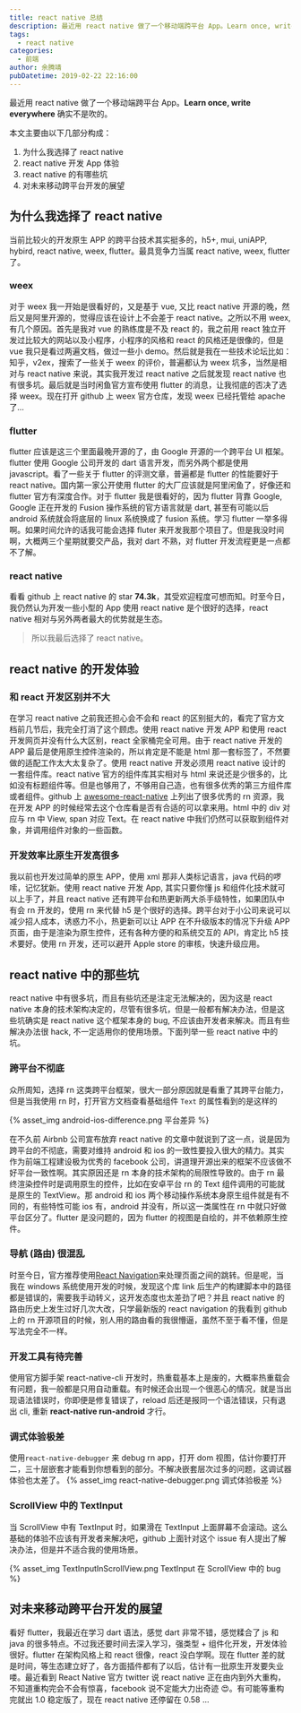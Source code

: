 ```yaml
---
title: react native 总结
description: 最近用 react native 做了一个移动端跨平台 App。Learn once, write everywhere 确实不是吹的。
tags:
  - react native
categories:
  - 前端
author: 余腾靖
pubDatetime: 2019-02-22 22:16:00
---
```


最近用 react native 做了一个移动端跨平台 App。**Learn once, write everywhere** 确实不是吹的。

本文主要由以下几部分构成：

1. 为什么我选择了 react native
2. react native 开发 App 体验
3. react native 的有哪些坑
4. 对未来移动跨平台开发的展望

<!--more -->

## 为什么我选择了 react native

当前比较火的开发原生 APP 的跨平台技术其实挺多的，h5+, mui, uniAPP, hybird, react native, weex, flutter。最具竞争力当属 react native, weex, flutter 了。

### weex

对于 weex 我一开始是很看好的，又是基于 vue, 又比 react native 开源的晚，然后又是阿里开源的，觉得应该在设计上不会差于 react native。之所以不用 weex, 有几个原因。首先是我对 vue 的熟练度是不及 react 的，我之前用 react 独立开发过比较大的网站以及小程序，小程序的风格和 react 的风格还是很像的，但是 vue 我只是看过两遍文档，做过一些小 demo。然后就是我在一些技术论坛比如：知乎，v2ex，搜索了一些关于 weex 的评价，普遍都认为 weex 坑多，当然是相对与 react native 来说，其实我开发过 react native 之后就发现 react native 也有很多坑。最后就是当时闲鱼官方宣布使用 flutter 的消息，让我彻底的否决了选择 weex。现在打开 github 上 weex 官方仓库，发现 weex 已经托管给 apache 了...

### flutter

flutter 应该是这三个里面最晚开源的了，由 Google 开源的一个跨平台 UI 框架。flutter 使用 Google 公司开发的 dart 语言开发，而另外两个都是使用 javascript。看了一些关于 flutter 的评测文章，普遍都是 flutter 的性能要好于 react native。国内第一家公开使用 flutter 的大厂应该就是阿里闲鱼了，好像还和 flutter 官方有深度合作。对于 flutter 我是很看好的，因为 flutter 背靠 Google, Google 正在开发的 Fusion 操作系统的官方语言就是 dart, 甚至有可能以后 android 系统就会将底层的 linux 系统换成了 fusion 系统。学习 flutter 一举多得啊。如果时间允许的话我可能会选择 fluter 来开发我那个项目了。但是我没时间啊，大概两三个星期就要交产品，我对 dart 不熟，对 flutter 开发流程更是一点都不了解。

### react native

看看 github 上 react native 的 star **74.3k**，其受欢迎程度可想而知。时至今日，我仍然认为开发一些小型的 App 使用 react native 是个很好的选择，react native 相对与另外两者最大的优势就是生态。

> 所以我最后选择了 react native。

## react native 的开发体验

### 和 react 开发区别并不大

在学习 react native 之前我还担心会不会和 react 的区别挺大的，看完了官方文档前几节后，我完全打消了这个顾虑。使用 react native 开发 APP 和使用 react 开发网页并没有什么大区别，react 全家桶完全可用。由于 react native 开发的 APP 最后是使用原生控件渲染的，所以肯定是不能是 html 那一套标签了，不然要做的适配工作太大太复杂了。使用 react native 开发必须用 react native 设计的一套组件库。react native 官方的组件库其实相对与 html 来说还是少很多的，比如没有标题组件等。但是也够用了，不够用自己造，也有很多优秀的第三方组件库或者组件。github 上 [awesome-react-native](https://github.com/jondot/awesome-react-native) 上列出了很多优秀的 rn 资源，我在开发 APP 的时候经常去这个仓库看是否有合适的可以拿来用。html 中的 div 对应与 rn 中 View, span 对应 Text。在 react native 中我们仍然可以获取到组件对象，并调用组件对象的一些函数。

### 开发效率比原生开发高很多

我以前也开发过简单的原生 APP，使用 xml 那非人类标记语言，java 代码的啰嗦，记忆犹新。使用 react native 开发 App, 其实只要你懂 js 和组件化技术就可以上手了，并且 react native 还有跨平台和热更新两大杀手级特性，如果团队中有会 rn 开发的，使用 rn 来代替 h5 是个很好的选择。跨平台对于小公司来说可以减少招人成本，诱惑力不小，热更新可以让 APP 在不升级版本的情况下升级 APP 页面，由于是渲染为原生控件，还有各种方便的和系统交互的 API，肯定比 h5 技术要好。使用 rn 开发，还可以避开 Apple store 的审核，快速升级应用。

## react native 中的那些坑

react native 中有很多坑，而且有些坑还是注定无法解决的，因为这是 react native 本身的技术架构决定的，尽管有很多坑，但是一般都有解决办法，但是这些坑确实是 react native 这个框架本身的 bug, 不应该由开发者来解决。而且有些解决办法很 hack, 不一定适用你的使用场景。下面列举一些 react native 中的坑。

### 跨平台不彻底

众所周知，选择 rn 这类跨平台框架，很大一部分原因就是看重了其跨平台能力，但是当我使用 rn 时，打开官方文档查看基础组件 `Text` 的属性看到的是这样的

{% asset_img android-ios-difference.png 平台差异 %}

在不久前 Airbnb 公司宣布放弃 react native 的文章中就说到了这一点，说是因为跨平台的不彻底，需要对维持 android 和 ios 的一致性要投入很大的精力。其实作为前端工程建设极为优秀的 facebook 公司，讲道理开源出来的框架不应该做不好平台一致性啊。其实原因还是 rn 本身的技术架构的局限性导致的。由于 rn 最终渲染控件时是调用原生的控件，比如在安卓平台 rn 的 Text 组件调用的可能就是原生的 TextView。那 android 和 ios 两个移动操作系统本身原生组件就是有不同的，有些特性可能 ios 有，android 并没有，所以这一类属性在 rn 中就只好做平台区分了。flutter 是没问题的，因为 flutter 的视图是自绘的，并不依赖原生控件。

### 导航 (路由) 很混乱

时至今日，官方推荐使用[React Navigation](https://facebook.github.io/react-native/docs/navigation#react-navigation)来处理页面之间的跳转。但是呢，当我在 windows 系统使用开发的时候，发现这个库 link 后生产的构建脚本中的路径都是错误的，需要我手动转义，这开发态度也太差劲了吧？并且 react native 的路由历史上发生过好几次大改，只学最新版的 react navigation 的我看到 github 上的 rn 开源项目的时候，别人用的路由看的我很懵逼，虽然不至于看不懂，但是写法完全不一样。

### 开发工具有待完善

使用官方脚手架 react-native-cli 开发时，热重载基本上是废的，大概率热重载会有问题，我一般都是只用自动重载。有时候还会出现一个很恶心的情况，就是当出现语法错误时，你即便是修复错误了，reload 后还是报同一个语法错误，只有退出 cli, 重新 **react-native run-android** 才行。

### 调式体验极差

使用`react-native-debugger` 来 debug rn app，打开 dom 视图，估计你要打开 二，三十层嵌套才能看到你想看到的部分。不解决嵌套层次过多的问题，这调试器体验也太差了。
{% asset_img react-native-debugger.png 调式体验极差 %}

### ScrollView 中的 TextInput

当 ScrollView 中有 TextInput 时，如果滑在 TextInput 上面屏幕不会滚动。这么基础的体验不应该有开发者来解决吧，github 上面针对这个 issue 有人提出了解决办法，但是并不适合我的使用场景。

{% asset_img TextInputInScrollView.png TextInput 在 ScrollView 中的 bug %}

## 对未来移动跨平台开发的展望

看好 flutter，我最近在学习 dart 语法，感觉 dart 非常不错，感觉糅合了 js 和 java 的很多特点。不过我还要时间去深入学习，强类型 + 组件化开发，开发体验很好。flutter 在架构风格上和 react 很像，react 没白学啊。现在 flutter 差的就是时间，等生态建立好了，各方面插件都有了以后，估计有一批原生开发要失业喽。最近看到 React Native 官方 twitter 说 react native 正在由内到外大重构，不知道重构完会不会有惊喜，facebook 说不定能大力出奇迹 😍。有可能等重构完就出 1.0 稳定版了，现在 react native 还停留在 0.58 ...
